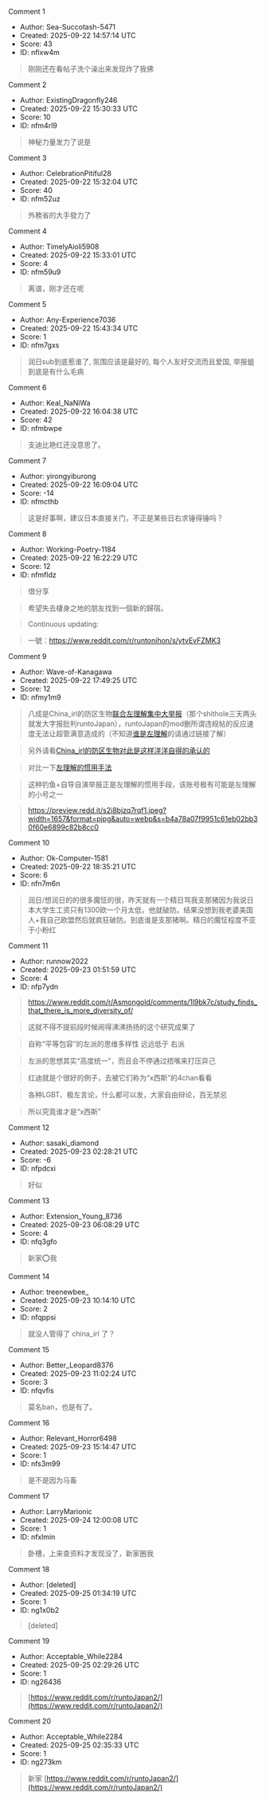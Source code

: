 Comment 1

- Author: Sea-Succotash-5471
- Created: 2025-09-22 14:57:14 UTC
- Score: 43
- ID: nflxw4m

> 刚刚还在看帖子洗个澡出来发现炸了我佛

Comment 2

- Author: ExistingDragonfly246
- Created: 2025-09-22 15:30:33 UTC
- Score: 10
- ID: nfm4rl9

> 神秘力量发力了说是

Comment 3

- Author: CelebrationPitiful28
- Created: 2025-09-22 15:32:04 UTC
- Score: 40
- ID: nfm52uz

> 外務省的大手發力了

Comment 4

- Author: TimelyAioli5908
- Created: 2025-09-22 15:33:01 UTC
- Score: 4
- ID: nfm59u9

> 离谱，刚才还在呢

Comment 5

- Author: Any-Experience7036
- Created: 2025-09-22 15:43:34 UTC
- Score: 1
- ID: nfm7gxs

> 润日sub到底惹谁了, 氛围应该是最好的, 每个人友好交流而且爱国, 举报蛆到底是有什么毛病

Comment 6

- Author: Keal_NaNiWa
- Created: 2025-09-22 16:04:38 UTC
- Score: 42
- ID: nfmbwpe

> 支迪比艳红还没意思了。

Comment 7

- Author: yirongyiburong
- Created: 2025-09-22 16:09:04 UTC
- Score: -14
- ID: nfmcthb

> 这是好事啊，建议日本直接关门，不正是某些日右求锤得锤吗？

Comment 8

- Author: Working-Poetry-1184
- Created: 2025-09-22 16:22:29 UTC
- Score: 12
- ID: nfmfldz

> 借分享

> 希望失去棲身之地的朋友找到一個新的歸宿。

> Continuous updating:

> 一號：https://www.reddit.com/r/runtonihon/s/ytvEvFZMK3

Comment 9

- Author: Wave-of-Kanagawa
- Created: 2025-09-22 17:49:25 UTC
- Score: 12
- ID: nfmy1m9

> 八成是China\_irl的防区生物[联合左理解集中大举报](https://www.reddit.com/r/KanagawaWave/comments/1mmpa74)（那个shithole三天两头就发大字报批判runtoJapan），runtoJapan的mod删所谓违规帖的反应速度无法让超管满意造成的（不知道[谁是左理解](https://www.reddit.com/r/liutiaomao/comments/10kse3v)的请通过链接了解）

> 另外请看[China\_irl的防区生物对此是这样洋洋自得的承认的](https://archive.is/9Mh6V)

> 对比一下[左理解的惯用手法](https://www.reddit.com/r/LiberalGooseGroup/comments/1mg0vm6/comment/n6qe8ed)

> 这种钓鱼+自导自演举报正是左理解的惯用手段，该账号极有可能是左理解的小号之一

> https://preview.redd.it/s2i8bjzq7rqf1.jpeg?width=1657&format=pjpg&auto=webp&s=b4a78a07f9951c61eb02bb30f60e6899c82b8cc0

Comment 10

- Author: Ok-Computer-1581
- Created: 2025-09-22 18:35:21 UTC
- Score: 6
- ID: nfn7m6n

> 润日/想润日的的很多魔怔的很，昨天就有一个精日骂我支那猪因为我说日本大学生工资只有1300欧一个月太低，他就破防。结果没想到我老婆美国人+我自己欧盟然后就疯狂破防。到底谁是支那猪啊。精日的魔怔程度不亚于小粉红

Comment 11

- Author: runnow2022
- Created: 2025-09-23 01:51:59 UTC
- Score: 4
- ID: nfp7ydn

> https://www.reddit.com/r/Asmongold/comments/1l9bk7c/study_finds_that_there_is_more_diversity_of/

> 这就不得不提前段时候闹得沸沸扬扬的这个研究成果了

> 自称“平等包容”的左派的思维多样性 远远低于 右派

> 左派的思想其实“高度统一”，而且会不停通过捂嘴来打压异己

> 红迪就是个很好的例子，去被它们称为“x西斯”的4chan看看

> 各种LGBT、极左言论，什么都可以发，大家自由辩论，百无禁忌


> 所以究竟谁才是“x西斯”

Comment 12

- Author: sasaki_diamond
- Created: 2025-09-23 02:28:21 UTC
- Score: -6
- ID: nfpdcxi

> 好似

Comment 13

- Author: Extension_Young_8736
- Created: 2025-09-23 06:08:29 UTC
- Score: 4
- ID: nfq3gfo

> 新家⭕️我

Comment 14

- Author: treenewbee_
- Created: 2025-09-23 10:14:10 UTC
- Score: 2
- ID: nfqppsi

> 就没人管得了 china_irl 了？

Comment 15

- Author: Better_Leopard8376
- Created: 2025-09-23 11:02:24 UTC
- Score: 3
- ID: nfqvfis

> 莫名ban，也是有了。

Comment 16

- Author: Relevant_Horror6498
- Created: 2025-09-23 15:14:47 UTC
- Score: 1
- ID: nfs3m99

> 是不是因为马畜

Comment 17

- Author: LarryMarionic
- Created: 2025-09-24 12:00:08 UTC
- Score: 1
- ID: nfxlmin

> 卧槽，上来查资料才发现没了，新家圈我

Comment 18

- Author: [deleted]
- Created: 2025-09-25 01:34:19 UTC
- Score: 1
- ID: ng1x0b2

> [deleted]

Comment 19

- Author: Acceptable_While2284
- Created: 2025-09-25 02:29:26 UTC
- Score: 1
- ID: ng26436

> [https://www.reddit.com/r/runtoJapan2/](https://www.reddit.com/r/runtoJapan2/)

Comment 20

- Author: Acceptable_While2284
- Created: 2025-09-25 02:35:33 UTC
- Score: 1
- ID: ng273km

> 新家 [https://www.reddit.com/r/runtoJapan2/](https://www.reddit.com/r/runtoJapan2/)
